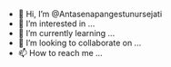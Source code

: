 - 👋 Hi, I’m @Antasenapangestunursejati
- 👀 I’m interested in ...
- 🌱 I’m currently learning ...
- 💞️ I’m looking to collaborate on ...
- 📫 How to reach me ...

<!---
Antasenapangestunursejati/Antasenapangestunursejati is a ✨ special ✨ repository because its `README.md` (this file) appears on your GitHub profile.
You can click the Preview link to take a look at your changes.
--->
